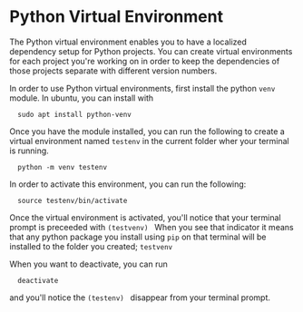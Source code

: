 # Python Virtual Environment

The Python virtual environment enables you to have a localized dependency setup for Python projects. You can create virtual environments for each project you're working on in order to keep the dependencies of those projects separate with different version numbers.

In order to use Python virtual environments, first install the python `venv` module. In ubuntu, you can install with 
```
  sudo apt install python-venv 
```

Once you have the module installed, you can run the following to create a virtual environment named `testenv` in the current folder wher your terminal is running.
```
  python -m venv testenv 
```

In order to activate this environment, you can run the following:
```
  source testenv/bin/activate
```

Once the virtual environment is activated, you'll notice that your terminal prompt is preceeded with `(testvenv) `
When you see that indicator it means that any python package you install using `pip` on that terminal will be installed to the folder you created; `testvenv`

When you want to deactivate, you can run 
```
  deactivate 
```

and you'll notice the `(testenv) ` disappear from your terminal prompt.
